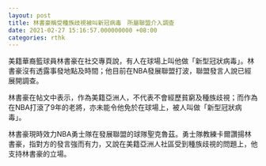 ```yaml
---
layout: post
title: 林書豪稱受種族歧視被叫新冠病毒　所屬聯盟介入調查
date: 2021-02-27 15:16:57.000000000 +08:00
categories: rthk
---
```


美籍華裔籃球員林書豪在社交專頁說，有人在球場上叫他做「新型冠狀病毒」。林書豪沒有透露事發地點及時間；他目前在NBA發展聯盟打波，聯盟發言人說已經展開調查。

林書豪在帖文中表示，作為美籍亞洲人，不代表不會經歷貧窮及種族歧視；而作為在NBA打滾了9年的老將，亦未能令他免於在球場上，被人叫做「新型冠狀病毒」。

林書豪現時效力NBA勇士隊在發展聯盟的球隊聖克魯茲。勇士隊教練卡爾讚揚林書豪，指對方的發言強而有力，又說在美籍亞洲人社區受到種族歧視的問題上，他支持林書豪的立場。
